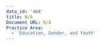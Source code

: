 ```yaml
---
data_id: '468'
title: N/A
Document URL: N/A
Practice Area:
  - 'Education, Gender, and Youth'
---
```

